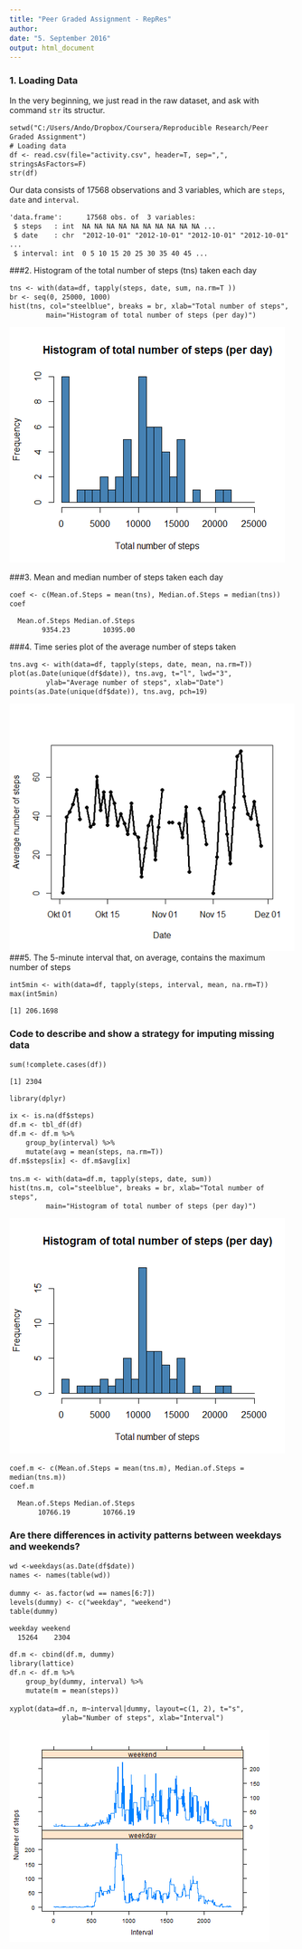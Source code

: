 ```yaml
---
title: "Peer Graded Assignment - RepRes"
author: 
date: "5. September 2016"
output: html_document
---
```



### 1. Loading Data

In the very beginning, we just read in the raw dataset, and ask with command  `str` its structur. 
```{r}
setwd("C:/Users/Ando/Dropbox/Coursera/Reproducible Research/Peer Graded Assignment")
# Loading data
df <- read.csv(file="activity.csv", header=T, sep=",", stringsAsFactors=F)
str(df)
```
Our data consists of 17568 observations and 3 variables, which are `steps`, `date` and `interval`. 
```{r}
'data.frame':      17568 obs. of  3 variables:
 $ steps   : int  NA NA NA NA NA NA NA NA NA NA ...
 $ date    : chr  "2012-10-01" "2012-10-01" "2012-10-01" "2012-10-01" ...
 $ interval: int  0 5 10 15 20 25 30 35 40 45 ...
```

###2. Histogram of the total number of steps (tns) taken each day  
```{r}
tns <- with(data=df, tapply(steps, date, sum, na.rm=T ))
br <- seq(0, 25000, 1000)
hist(tns, col="steelblue", breaks = br, xlab="Total number of steps",
		 main="Histogram of total number of steps (per day)")
```
![plot of figure01](figure01.bmp) 

###3. Mean and median number of steps taken each day  
```{r}
coef <- c(Mean.of.Steps = mean(tns), Median.of.Steps = median(tns))
coef
```
```{r}
  Mean.of.Steps Median.of.Steps 
        9354.23        10395.00
```

###4. Time series plot of the average number of steps taken  
 
```{r}
tns.avg <- with(data=df, tapply(steps, date, mean, na.rm=T))
plot(as.Date(unique(df$date)), tns.avg, t="l", lwd="3",
		 ylab="Average number of steps", xlab="Date")
points(as.Date(unique(df$date)), tns.avg, pch=19)
```
![plot of figure02](figure02.bmp)  
###5. The 5-minute interval that, on average, contains the maximum number of steps  

```{r}
int5min <- with(data=df, tapply(steps, interval, mean, na.rm=T))
max(int5min)
```
```{r}
[1] 206.1698
```
### Code to describe and show a strategy for imputing missing data
```{r}
sum(!complete.cases(df))
```
```{r}
[1] 2304
```
```{r, results='hide'}
library(dplyr)
```
```{r}
ix <- is.na(df$steps)
df.m <- tbl_df(df)
df.m <- df.m %>% 
	group_by(interval) %>%
	mutate(avg = mean(steps, na.rm=T)) 
df.m$steps[ix] <- df.m$avg[ix]

tns.m <- with(data=df.m, tapply(steps, date, sum))
hist(tns.m, col="steelblue", breaks = br, xlab="Total number of steps",
		 main="Histogram of total number of steps (per day)")
```
![plot of figure03](figure03.bmp)  
```{r}
coef.m <- c(Mean.of.Steps = mean(tns.m), Median.of.Steps = median(tns.m))
coef.m
```
```{r}
  Mean.of.Steps Median.of.Steps 
       10766.19        10766.19 
```      
### Are there differences in activity patterns between weekdays and weekends?
```{r}
wd <-weekdays(as.Date(df$date))
names <- names(table(wd))

dummy <- as.factor(wd == names[6:7])
levels(dummy) <- c("weekday", "weekend")
table(dummy)
```
```{r}
weekday weekend 
  15264    2304 
```  
```{r}
df.m <- cbind(df.m, dummy) 
library(lattice)
df.n <- df.m %>%
	group_by(dummy, interval) %>%
	mutate(m = mean(steps))

xyplot(data=df.n, m~interval|dummy, layout=c(1, 2), t="s", 
			 ylab="Number of steps", xlab="Interval")
```
![plot of figure04](figure04.bmp) 
